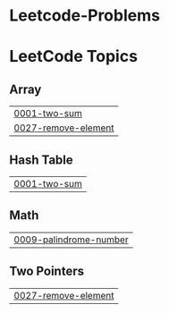 # Leetcode-Problems
<!---LeetCode Topics Start-->
# LeetCode Topics
## Array
|  |
| ------- |
| [0001-two-sum](https://github.com/Kavena-s/Leetcode-Problems/tree/master/0001-two-sum) |
| [0027-remove-element](https://github.com/Kavena-s/Leetcode-Problems/tree/master/0027-remove-element) |
## Hash Table
|  |
| ------- |
| [0001-two-sum](https://github.com/Kavena-s/Leetcode-Problems/tree/master/0001-two-sum) |
## Math
|  |
| ------- |
| [0009-palindrome-number](https://github.com/Kavena-s/Leetcode-Problems/tree/master/0009-palindrome-number) |
## Two Pointers
|  |
| ------- |
| [0027-remove-element](https://github.com/Kavena-s/Leetcode-Problems/tree/master/0027-remove-element) |
<!---LeetCode Topics End-->
